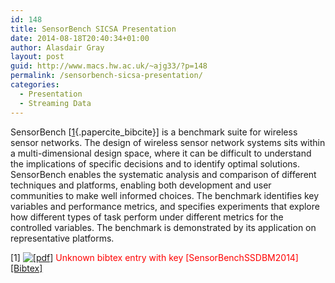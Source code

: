 ```yaml
---
id: 148
title: SensorBench SICSA Presentation
date: 2014-08-18T20:40:34+01:00
author: Alasdair Gray
layout: post
guid: http://www.macs.hw.ac.uk/~ajg33/?p=148
permalink: /sensorbench-sicsa-presentation/
categories:
  - Presentation
  - Streaming Data
---
```

SensorBench [[1](#paperkey_4){.papercite_bibcite}] is a benchmark suite for wireless sensor networks. The design of wireless sensor network systems sits within a multi-dimensional design space, where it can be difficult to understand the implications of specific decisions and to identify optimal solutions. SensorBench enables the systematic analysis and comparison of different techniques and platforms, enabling both development and user communities to make well informed choices. The benchmark identifies key variables and performance metrics, and specifies experiments that explore how different types of task perform under different metrics for the controlled variables. The benchmark is demonstrated by its application on representative platforms.



<div id="paperkey_4" class="papercite_entry">
  [1] <a href="http://www.macs.hw.ac.uk/~ajg33/wp-content/papercite-data/pdf/sensorbenchssdbm2014.pdf" title='Download PDF' class='papercite_pdf'><img src='http://www.macs.hw.ac.uk/~ajg33/wp-content/plugins/papercite/img/pdf.png' alt="[pdf]" /></a> <span style='color:red'>Unknown bibtex entry with key [SensorBenchSSDBM2014]</span><br /> <a href="javascript:void(0)" id="papercite_4" class="papercite_toggle">[Bibtex]</a>
</div>

<div class="papercite_bibtex" id="papercite_4_block">
  <pre><code class="tex bibtex"></code></pre>
</div>
